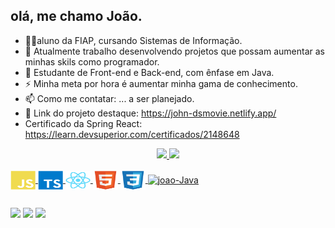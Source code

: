 ##  olá, me chamo João. 
- 👨‍💻aluno da FIAP, cursando Sistemas de Informação.
- 🔭 Atualmente trabalho desenvolvendo projetos que possam aumentar as minhas skils como programador.
- 🌱 Estudante de Front-end e Back-end, com ênfase em Java.
- ⚡ Minha meta por hora é aumentar minha gama de conhecimento.
- 📫 Como me contatar: ... a ser planejado.
- 🤩 Link do projeto destaque: https://john-dsmovie.netlify.app/ 
- Certificado da Spring React: https://learn.devsuperior.com/certificados/2148648

<div align="center">
  <a href="https://github.com/Joao-VitorGD1703">
  <img height="180em" src="https://github-readme-stats.vercel.app/api?username=Joao-VitorGD1703&show_icons=true&theme=calm&include_all_commits=true&count_private=true"/>
  <img height="180em" src="https://github-readme-stats.vercel.app/api/top-langs/?username=Joao-VitorGD1703&layout=compact&langs_count=7&theme=calm"/>
</div>
  
  <div style="display: inline_block"><br>
  <img align="center" alt="Rafa-Js" height="30" width="40" src="https://raw.githubusercontent.com/devicons/devicon/master/icons/javascript/javascript-plain.svg">
  <img align="center" alt="Rafa-Ts" height="30" width="40" src="https://raw.githubusercontent.com/devicons/devicon/master/icons/typescript/typescript-plain.svg">
  <img align="center" alt="Rafa-React" height="30" width="40" src="https://raw.githubusercontent.com/devicons/devicon/master/icons/react/react-original.svg">
  <img align="center" alt="Rafa-HTML" height="30" width="40" src="https://raw.githubusercontent.com/devicons/devicon/master/icons/html5/html5-original.svg">
  <img align="center" alt="Rafa-CSS" height="30" width="40" src="https://raw.githubusercontent.com/devicons/devicon/master/icons/css3/css3-original.svg">
  <img align="center" alt="joao-Java" height="30" width="40"src="https://cdn.jsdelivr.net/gh/devicons/devicon/icons/java/java-original-wordmark.svg" />
</div>

  ##
  
  <div>
     <a href= target="><img src= https://img.shields.io/badge/Discord-7289DA?style=for-the-badge&logo=discord&logoColor=whitetarget="_blank"></a> 
  <a href = "mailto:joaoguimaraesofficial@gmail.com"><img src="https://img.shields.io/badge/-Gmail-%23333?style=for-the-badge&logo=gmail&logoColor=white" target="_blank"></a>
  <a href="https://www.linkedin.com/in/jo%C3%A3o-v%C3%ADtor-guimar%C3%A3es-douverny-2b596922b/" target="_blank"><img src="https://img.shields.io/badge/-LinkedIn-%230077B5?style=for-the-badge&logo=linkedin&logoColor=white" target="_blank"></a> 
  
  
  </div>
